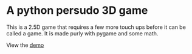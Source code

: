 # A python persudo 3D game
This is a 2.5D game that requires a few more touch ups before it can be called a game.
It is made purly with pygame and some math.

View the [demo](https://imgur.com/a/yWShhPz)
